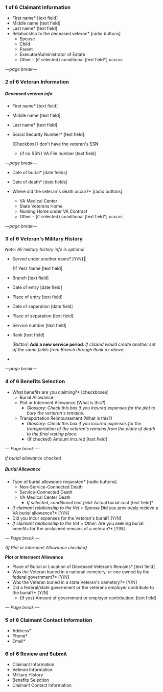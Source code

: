 ### 1 of 6 Claimant Information

- First name* [text field]
- Middle name [text field]
- Last name* [text field]
- Relationship to the deceased veteran* [radio buttons]
  - Spouse
  - Child
  - Parent
  - Executor/Administrator of Estate
  - Other - {if selected} conditional [text field*] occurs

*—page break—* 

### 2 of 6 Veteran Information

##### Deceased veteran info

- First name* [text field]

- Middle name [text field]

- Last name* [text field]

- Social Security Number* [text field]. 

  [Checkbox] I don't have the veteran's SSN

  - {if no SSN} VA File number [text field]

*—page break—* 

- Date of burial* [date fields]


- Date of death* [date fields]
- Where did the veteran's death occur?* [radio buttons]
  - VA Medical Center
  - State Veterans Home
  - Nursing Home under VA Contract
  - Other - {if selected} conditional [text field*] occurs

*—page break—* 

### 3 of 6 Veteran's Military History

*Note: All military history info is optional*

- Served under another name? [Y/N]

  {If Yes}
   Name [text field]



- Branch [text field]

- Date of entry [date field]

- Place of entry [text field]

- Date of separation [date field]

- Place of separation [text field]

- Service number [text field]

- Rank [text field]

  [Button] **Add a new service period**. *If clicked would create another set of the same fields from Branch through Rank as above.*

- ​

*—page break—* 

### 4 of 6 Benefits Selection

- What benefits are you claiming?* [checkboxes]
  - Burial Allowance
  - Plot or Interment Allowance (What is this?)
    - *Glossory: Check this box if you incured expenses for the plot to bury the verteran's remains.*
  - Transportation Reimbursement (What is this?)
    - *Glossory: Check this box if you incured expenses for the transportation of the veteran's remains from the place of death to the final resting place.*
    - {If checked} Amount incured [text field]

*— Page break —* 

*If burial allowance checked*

##### Burial Allowance

- Type of burial allowance requested* [radio buttons]
  - Non-Service-Connected Death
  - Service-Connected Death
  - VA Medical Center Death
    - *If selected, conditional text field:* Actual burial cost [text field]* 
- *If claimant relationship to the Vet = Spouse* Did you previously recieve a VA burial allowance?* [Y/N]
- Did you incur expenses for the Veteran's burial? [Y/N]
- *If claimant relationship to the Vet = Other:* Are you seeking burial benefits for the unclaimed remains of a veteran?* [Y/N]

*— Page break —* 

*{If  Plot or Interment Allowance checked}*

**Plot or Interment Allowance**

- Place of Burial or Location of Deceased Veteran’s Remains*  [text field]
- Was the Veteran buried in a national cemetery, or one owned by the federal government?* [Y/N]
- Was the Veteran buried in a state Veteran's cemetery?* [Y/N]
- Did a federal/state government or the veterans employer contribute to the burial?* [Y/N]
  - {If yes} Amount of government or employer contribution: [text field]

*— Page break —*

### 5 of 6 Claimant Contact Information

- Address*
- Phone*
- Email*

### 6 of 6 Review and Submit

- Claimant Information
- Veteran Information
- Military History
- Benefits Selection
- Claimant Contact Information
